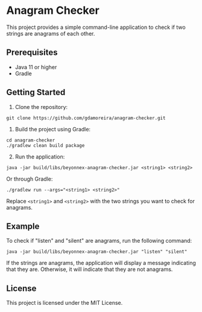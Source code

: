 # Anagram Checker

This project provides a simple command-line application to check if two strings are anagrams of each other.

## Prerequisites

- Java 11 or higher
- Gradle

## Getting Started

1. Clone the repository:

```shell
git clone https://github.com/gdamoreira/anagram-checker.git
```

1. Build the project using Gradle:

```shell
cd anagram-checker
./gradlew clean build package
```

2. Run the application:

```shell
java -jar build/libs/beyonnex-anagram-checker.jar <string1> <string2>
```

Or through Gradle:

```shell
./gradlew run --args="<string1> <string2>"
```

Replace `<string1>` and `<string2>` with the two strings you want to check for anagrams.

## Example
To check if "listen" and "silent" are anagrams, run the following command:

```shell
java -jar build/libs/beyonnex-anagram-checker.jar "listen" "silent"
```
If the strings are anagrams, the application will display a message indicating that they are. Otherwise, it will indicate that they are not anagrams.

## License
This project is licensed under the MIT License.